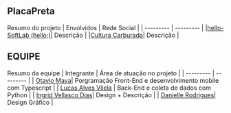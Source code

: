 ## PlacaPreta
Resumo do projeto
| Envolvidos | Rede Social |
| --------- | --------- |
|[hello-SoftLab (hello;)](https://github.com/hello-SoftLab)| Descrição |
|[Cultura Carburada](https://www.instagram.com/culturacarburada/?hl=pt)| Descrição |

## EQUIPE
Resumo da equipe
| Integrante | Área de atuação no projeto |
| --------- | --------- |
| [Otavio Maya](https://github.com/knz13)| Porgramação Front-End e desenvolvimento mobile com Typescript |
| [Lucas Alves Vilela](https://github.com/Lucas-AV) | Back-End e coleta de dados com Python |
| [Ingrid Vellasco Dias](https://github.com/ingavell)| Design + Descrição |
| [Danielle Rodrigues](https://github.com/DanielleRodriguesilv)| Design Gráfico |

